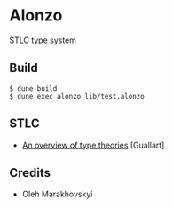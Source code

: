 # Alonzo

STLC type system

## Build

```shell
$ dune build
$ dune exec alonzo lib/test.alonzo
```

## STLC

* <a href="https://arxiv.org/pdf/1411.1029.pdf">An overview of type theories</a> [Guallart]

## Credits

* Oleh Marakhovskyi
